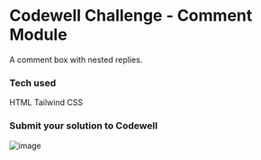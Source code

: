 
# Codewell Challenge - Comment Module

A comment box with nested replies.

### Tech used

HTML
Tailwind CSS

### Submit your solution to Codewell

![image](https://user-images.githubusercontent.com/24612087/125303689-9ca3d600-e34a-11eb-84ec-fe77a716f798.png)
